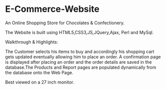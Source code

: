 # E-Commerce-Website


An Online Shopping Store for Chocolates & Confectionery. 

The Website is built using HTML5,CSS3,JS,JQuery,Ajax, Perl and MySql. 

Walkthrough & Highlights:

The Customer selects his items to buy and accordingly his shopping cart gets updated eventually allowing him to place an order. A confirmation page is displayed after placing an order and the order details are saved in the database.The Products and Report pages are populated dynamically from the database onto the Web Page.

Best viewed on a 27 inch monitor.
